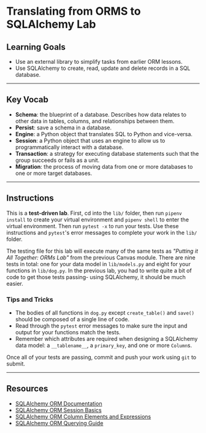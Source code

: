 # Translating from ORMS to SQLAlchemy Lab

## Learning Goals

- Use an external library to simplify tasks from earlier ORM lessons.
- Use SQLAlchemy to create, read, update and delete records in a SQL database.

***

## Key Vocab

- **Schema**: the blueprint of a database. Describes how data relates to other
  data in tables, columns, and relationships between them.
- **Persist**: save a schema in a database.
- **Engine**: a Python object that translates SQL to Python and vice-versa.
- **Session**: a Python object that uses an engine to allow us to
  programmatically interact with a database.
- **Transaction**: a strategy for executing database statements such that
  the group succeeds or fails as a unit.
- **Migration**: the process of moving data from one or more databases to one
  or more target databases.
  
***

## Instructions

This is a **test-driven lab**. First, cd into the `lib/` folder, then run `pipenv install` to create your virtual
environment and `pipenv shell` to enter the virtual environment. Then run
`pytest -x` to run your tests. Use these instructions and `pytest`'s error
messages to complete your work in the `lib/` folder.

The testing file for this lab will execute many of the same tests as _"Putting
it All Together: ORMs Lab"_ from the previous Canvas module. There are nine
tests in total: one for your data model in `lib/models.py` and eight for your
functions in `lib/dog.py`. In the previous lab, you had to write quite a bit of
code to get those tests passing- using SQLAlchemy, it should be much easier.

### Tips and Tricks

- The bodies of all functions in `dog.py` except `create_table()` and `save()`
  should be composed of a single line of code.
- Read through the `pytest` error messages to make sure the input and output
  for your functions match the tests.
- Remember which attributes are required when designing a SQLAlchemy data
  model: a `__tablename__`, a `primary_key`, and one or more `Column`s.

Once all of your tests are passing, commit and push your work using `git` to
submit.

***

## Resources

- [SQLAlchemy ORM Documentation][sqlaorm]
- [SQLAlchemy ORM Session Basics](https://docs.sqlalchemy.org/en/14/orm/session_basics.html)
- [SQLAlchemy ORM Column Elements and Expressions][column]
- [SQLAlchemy ORM Querying Guide](https://docs.sqlalchemy.org/en/14/orm/queryguide.html)

[column]: https://docs.sqlalchemy.org/en/14/core/sqlelement.html
[sqlaorm]: https://docs.sqlalchemy.org/en/14/orm/
